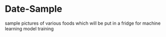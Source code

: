 # Date-Sample
sample pictures of various foods which will be put in a fridge for machine learning model training
